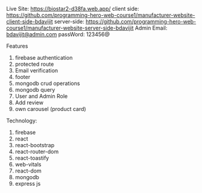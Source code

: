 

Live Site: https://biostar2-d38fa.web.app/
client side: https://github.com/programming-hero-web-course1/manufacturer-website-client-side-bdavijit
server-side: https://github.com/programming-hero-web-course1/manufacturer-website-server-side-bdavijit
Admin Email: bdavijit@admin.com
passWord: 123456@



Features
1. firebase authentication
2. protected route
3. Email verification
4. footer
5. mongodb crud operations
6. mongodb query
7. User and Admin Role 
8. Add review 
9. own carousel (product card)


Technology:
1. firebase
2. react
3. react-bootstrap
4. react-router-dom
5. react-toastify
6. web-vitals
7. react-dom 
8. mongodb
9. express js









<!-- 
color: #ed2d34
            const navigate = useNavigate();
        

         const handelBuyNow =()=>{
                  navigate('/products/' + _id);
                  window.scrollTo(0, 0);
         }
         
         text-center my-text-color text-xl


         @media only screen and (max-width: 800px) {
      .MakeAdminBox {
        grid-template-columns: repeat(1, 1fr);
  
      }
} -->